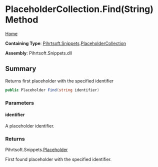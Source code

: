 # PlaceholderCollection\.Find\(String\) Method

[Home](../../../../README.md)

**Containing Type**: [Pihrtsoft.Snippets](../../README.md)\.[PlaceholderCollection](../README.md)

**Assembly**: Pihrtsoft\.Snippets\.dll

## Summary

Returns first placeholder with the specified identifier

```csharp
public Placeholder Find(string identifier)
```

### Parameters

#### identifier

A placeholder identifier\.

### Returns

Pihrtsoft\.Snippets\.[Placeholder](../../Placeholder/README.md)

First found placeholder with the specified identifier\.